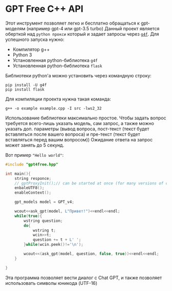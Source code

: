 # GPT Free C++ API

Этот инструмент позволяет легко и бесплатно обращаться к gpt-моделям (например gpt-4 или gpt-3.5 turbo)
Данный проект является оберткой над `python прокси` который и задает запросы через [`g4f`](https://github.com/xtekky/gpt4free).
Для успешного запуска нужно:
- Компилятор g++
- Python 3
- Установленная python-библиотека `g4f`
- Установленная python-библиотека `flask`

Библиотеки python'а можно установить через командную строку:
```
pip install -U g4f
pip install flask
```

Для компиляции проекта нужна такая команда:
```
g++ -o example example.cpp -I src -lws2_32
```

Использование библиотеки максимально простое. Чтобы задать вопрос требуется всего-лишь указать модель, сам запрос, а также можно указать доп. параметры (вывод вопроса, пост-текст (текст будет вставляться после вашего вопроса) и пре-текст (текст будет вставляться перед вашим вопросом))
Ожидание ответа на запрос может занять до 5 секунд.

Вот пример `"Hello world"`:
```cpp
#include "gpt4free.hpp"

int main(){
    string responce;
    // gptProxyInit();// can be started at once (for many versions of cpp program)
    enbaleUTF8();
    enableContext();

    gpt_models model = GPT_v4;

    wcout<<ask_gpt(model, L"Привет!")<<endl<<endl;
    while(true){
        wstring question;
        do{
            wstring t;
            wcin>>t;
            question += t + L' ';
        }while(wcin.peek()!='\n');

        wcout<<(ask_gpt(model, question, false, true))<<endl<<endl;
    }

}
```

Эта программа позволяет вести диалог с Chat GPT, и также позволяет использовать символы юникода (UTF-16)